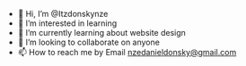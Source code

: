 - 👋 Hi, I’m @Itzdonskynze
- 👀 I’m interested in learning 
- 🌱 I’m currently learning about website design 
- 💞️ I’m looking to collaborate on anyone 
- 📫 How to reach me by Email nzedanieldonsky@gmail.com 

<!---
Itzdonskynze/Itzdonskynze is a ✨ special ✨ repository because its `README.md` (this file) appears on your GitHub profile.
You can click the Preview link to take a look at your changes.
--->
